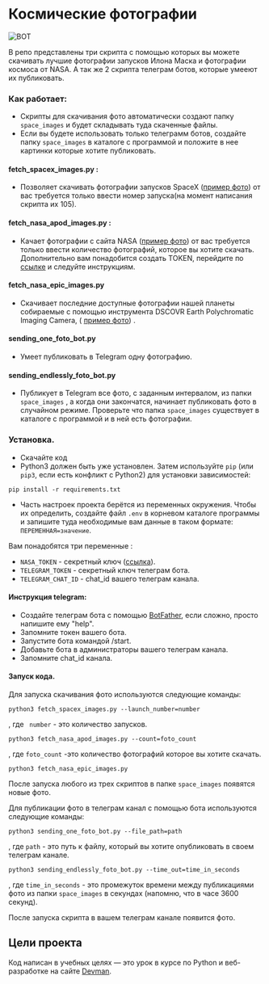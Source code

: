 # Космические фотографии
![ВОТ](/home/student/PycharmProjects/pythonProject1/cosmo_foto/photo/'spacex'20220925150007.jpg)

В репо представлены три скрипта с помощью которых вы можете скачивать лучшие фотографии запусков Илона Маска и
фотографии космоса от NASA.
А так же 2 скрипта телеграм ботов, которые умееют их публиковать.

### Как работает:

- Скрипты для скачивания фото автоматически создают папку
  ```space_images``` и будет складывать туда скаченные файлы.
- Если вы будете использовать только телеграмм ботов, создайте папку ```space_images```  в каталоге с программой и
  положите в нее картинки которые хотите публиковать.

#### fetch_spacex_images.py :

- Позволяет скачивать фотографии запусков SpaceX
  ([пример фото](https://live.staticflickr.com/65535/50291453997_aa715950e7_o.jpg))
  от вас требуется только ввести номер запуска(на момент написания скрипта их 105).

#### fetch_nasa_apod_images.py :

- Качает фотографии с сайта NASA ([пример фото](https://apod.nasa.gov/apod/astropix.html))
  от вас требуется только ввести количество фотографий, которое вы хотите скачать.
  Дополнительно вам понадобится создать TOKEN, перейдите по [ссылке](https://api.nasa.gov) и следуйте инструкциям.

#### fetch_nasa_epic_images.py

- Скачивает последние доступные фотографии нашей планеты собираемые с помощью
  инструмента DSCOVR Earth Polychromatic
  Imaging
  Camera, ( [пример фото](https://api.nasa.gov/EPIC/archive/natural/2019/05/30/png/epic_1b_20190530011359.png?api_key=DEMO_KEY))
  .

#### sending_one_foto_bot.py

- Умеет публиковать в Telegram одну фотографию.

#### sending_endlessly_foto_bot.py

- Публикует в Telegram все фото, с заданным интервалом, из папки ```space_images``` , а когда они закончатся,
  начинает публиковать фото в случайном режиме. Проверьте что папка ```space_images``` существует в каталоге с
  программой
  и в ней есть фотографии.

### Установка.

- Скачайте код
- Python3 должен быть уже установлен.
  Затем используйте `pip` (или `pip3`, если есть конфликт с Python2) для установки зависимостей:

```
pip install -r requirements.txt
```

- Часть настроек проекта берётся из переменных окружения.
  Чтобы их определить, создайте файл `.env` в корневом каталоге программы и запишите туда необходимые
  вам данные в таком формате: `ПЕРЕМЕННАЯ=значение`.

Вам понадобятся три переменные :

- `NASA_TOKEN` - секретный ключ ([ссылка](https://api.nasa.gov)).
- `TELEGRAM_TOKEN` - секретный ключ телеграм бота.
- `TELEGRAM_CHAT_ID` - chat_id вашего телеграм канала.

#### Инструкция telegram:

- Создайте телеграм бота с помощью [BotFather](https://telegram.me/BotFather), если сложно, просто напишите ему "help".
- Запомните токен вашего бота.
- Запустите бота командой /start.
- Добавьте бота в администраторы вашего телеграм канала.
- Запомните chat_id канала.

#### Запуск кода.

Для запуска скачивания фото используются следующие команды:

```
python3 fetch_spacex_images.py --launch_number=number
``` 

, где ` number` - это количество запусков.

```
python3 fetch_nasa_apod_images.py --count=foto_count
```

, где `foto_count` -это количество фотографий
которое вы хотите скачать.

```
python3 fetch_nasa_epic_images.py
```

После запуска любого из трех скриптов в папке `space_images` появятся новые фото.

Для публикации фото в телеграм канал с помощью бота используются следующие команды:

```
python3 sending_one_foto_bot.py --file_path=path
``` 

, где `path`  - это путь к файлу, который вы хотите
опубликовать в своем телеграм канале.

```
python3 sending_endlessly_foto_bot.py --time_out=time_in_seconds
```

, где `time_in_seconds`  - это промежуток времени
между публикациями фото из папки `space_images` в секундах (напомню, что в часе 3600 секунд).

После запуска скрипта в вашем телеграм канале появится фото.

## Цели проекта

Код написан в учебных целях — это урок в курсе по Python и веб-разработке на сайте [Devman](https://dvmn.org).
